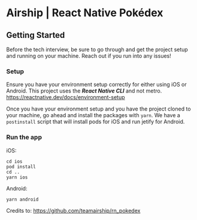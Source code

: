 # Airship | React Native Pokédex

## Getting Started
Before the tech interview, be sure to go through and get the project setup and running on your machine. Reach out if you run into any issues!

### Setup
Ensure you have your environment setup correctly for either using iOS or Android. This project uses the ***React Native CLI*** and not metro.
https://reactnative.dev/docs/environment-setup

Once you have your environment setup and you have the project cloned to your machine, go ahead and install the packages with `yarn`. We have a `postinstall` script that will install pods for iOS and run jetify for Android.

### Run the app
iOS:
```
cd ios
pod install
cd ..
yarn ios
```

Android:
```
yarn android
```

Credits to: https://github.com/teamairship/rn_pokedex